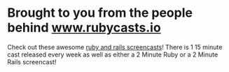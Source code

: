 # Brought to you from the people behind www.rubycasts.io

Check out these awesome [ruby and rails screencasts](https://www.rubycasts.io)! There is 1 15 minute cast released every week as well as either a 2 Minute Ruby or a 2 Minute Rails screencast!


